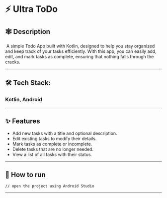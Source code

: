 <h1>⚡️ Ultra ToDo</h1>

<h2>🕸 Description</h2>
<div>
    <p>&nbsp;A simple Todo App built with Kotlin, designed to help you stay organized and keep track of your tasks efficiently. With this app, you can easily add, edit, and mark tasks as complete, ensuring that nothing falls through the cracks.</p>
</div>
<hr>

<h2>🛠️ Tech Stack: <h3>Kotlin, Android</h3></h2>
<hr>

<h2>✨ Features</h2>
<ul>
    <li>Add new tasks with a title and optional description.</li>
    <li>Edit existing tasks to modify their details.</li>
    <li>Mark tasks as complete or incomplete.</li>
    <li>Delete tasks that are no longer needed.</li>
    <li>View a list of all tasks with their status.</li>
</ul>
<hr>

<h2>🐆 How to run</h2>

```
// open the project using Android Studio
```
<hr>
